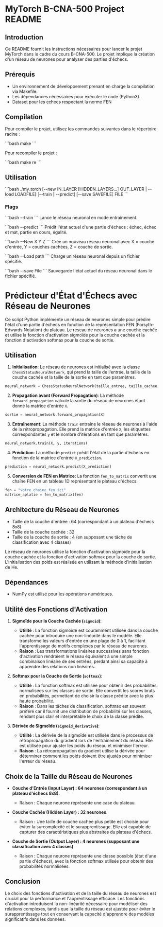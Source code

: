 # MyTorch B-CNA-500 Project README

## Introduction

Ce README fournit les instructions nécessaires pour lancer le projet MyTorch dans le cadre du cours B-CNA-500. Le projet implique la création d'un réseau de neurones pour analyser des parties d'échecs.

## Prérequis

- Un environnement de développement prenant en charge la compilation via Makefile.
- Les dépendances nécessaires pour exécuter le code (Python3).
- Dataset pour les echecs respectant la norme FEN

## Compilation

Pour compiler le projet, utilisez les commandes suivantes dans le répertoire racine :

\```bash
make
\```

Pour recompiler le projet :

\```bash
make re
\```

## Utilisation

\```bash
./my_torch [--new IN_LAYER [HIDDEN_LAYERS...] OUT_LAYER | --load LOADFILE] [--train | --predict] [--save SAVEFILE] FILE
\```

### Flags

\```bash
--train
\```
Lance le réseau neuronal en mode entraînement.

\```bash
--predict
\```
Prédit l'état actuel d'une partie d'échecs : échec, échec et mat, partie en cours, égalité.

\```bash
--New X Y Z
\```
Crée un nouveau réseau neuronal avec X = couche d'entrée, Y = couches cachées, Z = couche de sortie.

\```bash
--Load path
\```
Charge un réseau neuronal depuis un fichier spécifié.

\```bash
--save File
\```
Sauvegarde l'état actuel du réseau neuronal dans le fichier spécifié.

# Prédicteur d'État d'Échecs avec Réseau de Neurones

Ce script Python implémente un réseau de neurones simple pour prédire l'état d'une partie d'échecs en fonction de la représentation FEN (Forsyth-Edwards Notation) du plateau. Le réseau de neurones a une couche cachée et utilise la fonction d'activation sigmoïde pour la couche cachée et la fonction d'activation softmax pour la couche de sortie.

## Utilisation

1. **Initialisation**: Le réseau de neurones est initialisé avec la classe `ChessStatusNeuralNetwork`, qui prend la taille de l'entrée, la taille de la couche cachée et la taille de la sortie en tant que paramètres.

```python
neural_network = ChessStatusNeuralNetwork(taille_entree, taille_cachee, taille_sortie)
```

2. **Propagation avant (Forward Propagation)**: La méthode `forward_propagation` calcule la sortie du réseau de neurones étant donné la matrice d'entrée `X`.

```python
sortie = neural_network.forward_propagation(X)
```

3. **Entraînement**: La méthode `train` entraîne le réseau de neurones à l'aide de la rétropropagation. Elle prend la matrice d'entrée `X`, les étiquettes correspondantes `y` et le nombre d'itérations en tant que paramètres.

```python
neural_network.train(X, y, iterations)
```

4. **Prédiction**: La méthode `predict` prédit l'état de la partie d'échecs en fonction de la matrice d'entrée `X_prediction`.

```python
prediction = neural_network.predict(X_prediction)
```

5. **Conversion de FEN en Matrice**: La fonction `fen_to_matrix` convertit une chaîne FEN en un tableau 1D représentant le plateau d'échecs.

```python
fen = "votre_chaine_fen_ici"
matrice_aplatie = fen_to_matrix(fen)
```

## Architecture du Réseau de Neurones

- Taille de la couche d'entrée : 64 (correspondant à un plateau d'échecs 8x8)
- Taille de la couche cachée : 32
- Taille de la couche de sortie : 4 (en supposant une tâche de classification avec 4 classes)

Le réseau de neurones utilise la fonction d'activation sigmoïde pour la couche cachée et la fonction d'activation softmax pour la couche de sortie. L'initialisation des poids est réalisée en utilisant la méthode d'initialisation de He.

## Dépendances

- NumPy est utilisé pour les opérations numériques.

## Utilité des Fonctions d'Activation

1. **Sigmoïde pour la Couche Cachée (`sigmoid`)**:

   - **Utilité** : La fonction sigmoïde est couramment utilisée dans la couche cachée pour introduire une non-linéarité dans le modèle. Elle transforme les valeurs d'entrée en une plage de 0 à 1, facilitant l'apprentissage de motifs complexes par le réseau de neurones.
   - **Raison** : Les transformations linéaires successives sans fonction d'activation rendraient le réseau équivalent à une simple combinaison linéaire de ses entrées, perdant ainsi sa capacité à apprendre des relations non linéaires.

2. **Softmax pour la Couche de Sortie (`softmax`)**:

   - **Utilité** : La fonction softmax est utilisée pour obtenir des probabilités normalisées sur les classes de sortie. Elle convertit les scores bruts en probabilités, permettant de choisir la classe prédite avec la plus haute probabilité.
   - **Raison** : Dans les tâches de classification, softmax est souvent préféré car il fournit une distribution de probabilité sur les classes, rendant plus clair et interprétable le choix de la classe prédite.

3. **Dérivée de Sigmoïde (`sigmoid_derivative`)**:
   - **Utilité** : La dérivée de la sigmoïde est utilisée dans le processus de rétropropagation du gradient lors de l'entraînement du réseau. Elle est utilisée pour ajuster les poids du réseau et minimiser l'erreur.
   - **Raison** : La rétropropagation du gradient utilise la dérivée pour déterminer comment les poids doivent être ajustés pour minimiser l'erreur du réseau.

## Choix de la Taille du Réseau de Neurones

- **Couche d'Entrée (Input Layer) : 64 neurones (correspondant à un plateau d'échecs 8x8)**.

  - Raison : Chaque neurone représente une case du plateau.

- **Couche Cachée (Hidden Layer) : 32 neurones**.

  - Raison : Une taille de couche cachée plus petite est choisie pour éviter la surcomplexité et le surapprentissage. Elle est capable de capturer des caractéristiques plus abstraites du plateau d'échecs.

- **Couche de Sortie (Output Layer) : 4 neurones (supposant une classification avec 4 classes)**.
  - Raison : Chaque neurone représente une classe possible (état d'une partie d'échecs), avec la fonction softmax utilisée pour obtenir des probabilités normalisées.

## Conclusion

Le choix des fonctions d'activation et de la taille du réseau de neurones est crucial pour la performance et l'apprentissage efficace. Les fonctions d'activation introduisent la non-linéarité nécessaire pour modéliser des relations complexes, tandis que la taille du réseau est ajustée pour éviter le surapprentissage tout en conservant la capacité d'apprendre des modèles significatifs dans les données.

